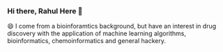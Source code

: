 ### Hi there, Rahul Here 👋


😄 I come from a bioinforamtics background, but have an interest in drug discovery with the application of machine learning algorithms, bioinformatics, chemoinformatics and general hackery.


